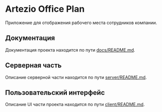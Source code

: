 # Artezio Office Plan

Приложение для отображения рабочего места сотрудников компании.

## Документация

Документация проекта находится по пути [docs/README.md](docs/README.md).

## Серверная часть

Описание серверной части находится по пути [server/README.md](server/README.md).

## Пользовательский интерфейс

Описание UI части проекта находится по пути [client/README.md](client/README.md).
